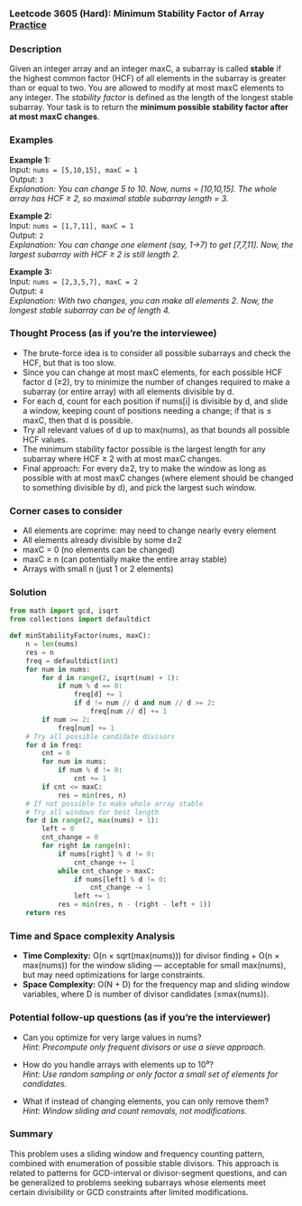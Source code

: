 ### Leetcode 3605 (Hard): Minimum Stability Factor of Array [Practice](https://leetcode.com/problems/minimum-stability-factor-of-array)

### Description  
Given an integer array and an integer maxC, a subarray is called **stable** if the highest common factor (HCF) of all elements in the subarray is greater than or equal to two. You are allowed to modify at most maxC elements to any integer. The *stability factor* is defined as the length of the longest stable subarray. Your task is to return the **minimum possible stability factor after at most maxC changes**.

### Examples  

**Example 1:**  
Input: `nums = [5,10,15], maxC = 1`  
Output: `3`  
*Explanation: You can change 5 to 10. Now, nums = [10,10,15]. The whole array has HCF ≥ 2, so maximal stable subarray length = 3.*

**Example 2:**  
Input: `nums = [1,7,11], maxC = 1`  
Output: `2`  
*Explanation: You can change one element (say, 1→7) to get [7,7,11]. Now, the largest subarray with HCF ≥ 2 is still length 2.*

**Example 3:**  
Input: `nums = [2,3,5,7], maxC = 2`  
Output: `4`  
*Explanation: With two changes, you can make all elements 2. Now, the longest stable subarray can be of length 4.*

### Thought Process (as if you’re the interviewee)  
- The brute-force idea is to consider all possible subarrays and check the HCF, but that is too slow.
- Since you can change at most maxC elements, for each possible HCF factor d (≥2), try to minimize the number of changes required to make a subarray (or entire array) with all elements divisible by d.
- For each d, count for each position if nums[i] is divisible by d, and slide a window, keeping count of positions needing a change; if that is ≤ maxC, then that d is possible.
- Try all relevant values of d up to max(nums), as that bounds all possible HCF values.
- The minimum stability factor possible is the largest length for any subarray where HCF ≥ 2 with at most maxC changes.
- Final approach: For every d≥2, try to make the window as long as possible with at most maxC changes (where element should be changed to something divisible by d), and pick the largest such window.

### Corner cases to consider  
- All elements are coprime: may need to change nearly every element
- All elements already divisible by some d≥2
- maxC = 0 (no elements can be changed)
- maxC ≥ n (can potentially make the entire array stable)
- Arrays with small n (just 1 or 2 elements)

### Solution

```python
from math import gcd, isqrt
from collections import defaultdict

def minStabilityFactor(nums, maxC):
    n = len(nums)
    res = n
    freq = defaultdict(int)
    for num in nums:
        for d in range(2, isqrt(num) + 1):
            if num % d == 0:
                freq[d] += 1
                if d != num // d and num // d >= 2:
                    freq[num // d] += 1
        if num >= 2:
            freq[num] += 1
    # Try all possible candidate divisors
    for d in freq:
        cnt = 0
        for num in nums:
            if num % d != 0:
                cnt += 1
        if cnt <= maxC:
            res = min(res, n)
    # If not possible to make whole array stable
    # Try all windows for best length
    for d in range(2, max(nums) + 1):
        left = 0
        cnt_change = 0
        for right in range(n):
            if nums[right] % d != 0:
                cnt_change += 1
            while cnt_change > maxC:
                if nums[left] % d != 0:
                    cnt_change -= 1
                left += 1
            res = min(res, n - (right - left + 1))
    return res
```

### Time and Space complexity Analysis  

- **Time Complexity:** O(n × sqrt(max(nums))) for divisor finding + O(n × max(nums)) for the window sliding — acceptable for small max(nums), but may need optimizations for large constraints.
- **Space Complexity:** O(N + D) for the frequency map and sliding window variables, where D is number of divisor candidates (≤max(nums)).

### Potential follow-up questions (as if you’re the interviewer)  

- Can you optimize for very large values in nums?  
  *Hint: Precompute only frequent divisors or use a sieve approach.*

- How do you handle arrays with elements up to 10⁹?  
  *Hint: Use random sampling or only factor a small set of elements for candidates.*

- What if instead of changing elements, you can only remove them?  
  *Hint: Window sliding and count removals, not modifications.*

### Summary
This problem uses a sliding window and frequency counting pattern, combined with enumeration of possible stable divisors. This approach is related to patterns for GCD-interval or divisor-segment questions, and can be generalized to problems seeking subarrays whose elements meet certain divisibility or GCD constraints after limited modifications.